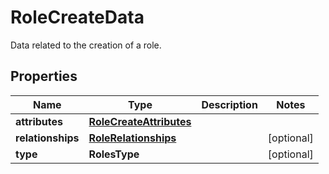 

# RoleCreateData

Data related to the creation of a role.
## Properties

Name | Type | Description | Notes
------------ | ------------- | ------------- | -------------
**attributes** | [**RoleCreateAttributes**](RoleCreateAttributes.md) |  | 
**relationships** | [**RoleRelationships**](RoleRelationships.md) |  |  [optional]
**type** | **RolesType** |  |  [optional]



